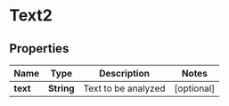 
# Text2

## Properties
Name | Type | Description | Notes
------------ | ------------- | ------------- | -------------
**text** | **String** | Text to be analyzed |  [optional]



